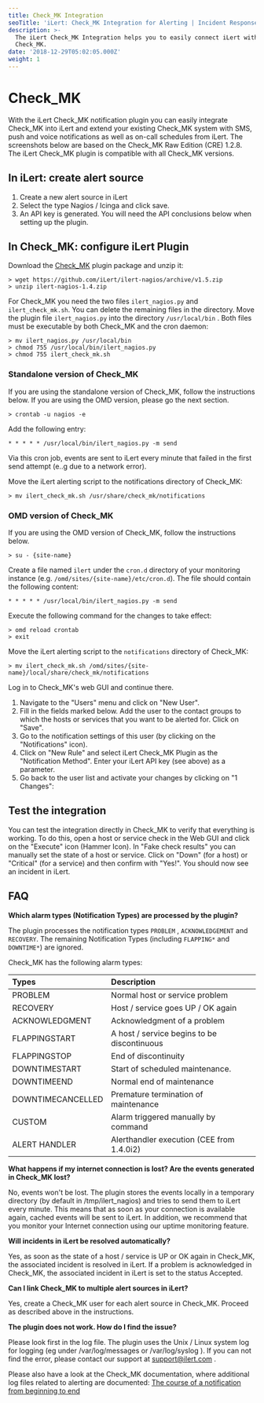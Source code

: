 ```yaml
---
title: Check_MK Integration
seoTitle: 'iLert: Check_MK Integration for Alerting | Incident Response | Uptime'
description: >-
  The iLert Check_MK Integration helps you to easily connect iLert with
  Check_MK.
date: '2018-12-29T05:02:05.000Z'
weight: 1
---
```


# Check\_MK

With the iLert Check\_MK notification plugin you can easily integrate Check\_MK into iLert and extend your existing Check\_MK system with SMS, push and voice notifications as well as on-call schedules from iLert. The screenshots below are based on the Check\_MK Raw Edition \(CRE\) 1.2.8. The iLert Check\_MK plugin is compatible with all Check\_MK versions.

## In iLert: create alert source <a id="create-alarm-source"></a>

1. Create a new alert source in iLert
2. Select the type Nagios / Icinga and click save.
3. An API key is generated. You will need the API conclusions below when setting up the plugin.

## In Check\_MK: configure iLert Plugin <a id="configure-ilert-plugin"></a>

Download the [Check\_MK](https://github.com/iLert/ilert-nagios) plugin package and unzip it:

```text
> wget https://github.com/iLert/ilert-nagios/archive/v1.5.zip
> unzip ilert-nagios-1.4.zip
```

For Check\_MK you need the two files `ilert_nagios.py` and `ilert_check_mk.sh`. You can delete the remaining files in the directory. Move the plugin file `ilert_nagios.py` into the directory `/usr/local/bin` . Both files must be executable by both Check\_MK and the cron daemon:

```text
> mv ilert_nagios.py /usr/local/bin
> chmod 755 /usr/local/bin/ilert_nagios.py
> chmod 755 ilert_check_mk.sh
```

### Standalone version of Check\_MK

If you are using the standalone version of Check\_MK, follow the instructions below. If you are using the OMD version, please go the next section.

```text
> crontab -u nagios -e
```

Add the following entry:

```text
* * * * * /usr/local/bin/ilert_nagios.py -m send
```

Via this cron job, events are sent to iLert every minute that failed in the first send attempt \(e..g due to a network error\).

Move the iLert alerting script to the notifications directory of Check\_MK:

```text
> mv ilert_check_mk.sh /usr/share/check_mk/notifications
```

### OMD version of Check\_MK

If you are using the OMD version of Check\_MK, follow the instructions below.

```text
> su - {site-name}
```

Create a file named `ilert` under the `cron.d` directory of your monitoring instance \(e.g. `/omd/sites/{site-name}/etc/cron.d`\). The file should contain the following content:

```text
* * * * * /usr/local/bin/ilert_nagios.py -m send
```

Execute the following command for the changes to take effect:

```text
> omd reload crontab 
> exit
```

Move the iLert alerting script to the `notifications` directory of Check\_MK:

```text
> mv ilert_check_mk.sh /omd/sites/{site-name}/local/share/check_mk/notifications
```

Log in to Check\_MK's web GUI and continue there.

1. Navigate to the "Users" menu and click on "New User".
2. Fill in the fields marked below. Add the user to the contact groups to which the hosts or services that you want to be alerted for. Click on "Save".
3. Go to the notification settings of this user \(by clicking on the "Notifications" icon\).    
4. Click on "New Rule" and select iLert Check\_MK Plugin as the "Notification Method". Enter your iLert API key \(see above\) as a parameter.    
5. Go back to the user list and activate your changes by clicking on "1 Changes":    

## Test the integration <a id="test"></a>

You can test the integration directly in Check\_MK to verify that everything is working. To do this, open a host or service check in the Web GUI and click on the "Execute" icon \(Hammer Icon\). In "Fake check results" you can manually set the state of a host or service. Click on "Down" \(for a host\) or "Critical" \(for a service\) and then confirm with "Yes!". You should now see an incident in iLert.

## FAQ <a id="faq"></a>

**Which alarm types \(Notification Types\) are processed by the plugin?**

The plugin processes the notification types `PROBLEM` , `ACKNOWLEDGEMENT` and `RECOVERY`. The remaining Notification Types \(including `FLAPPING*` and `DOWNTIME*`\) are ignored.

Check\_MK has the following alarm types:

| Types | Description |
| :--- | :--- |
| PROBLEM | Normal host or service problem |
| RECOVERY | Host / service goes UP / OK again |
| ACKNOWLEDGMENT | Acknowledgment of a problem |
| FLAPPINGSTART | A host / service begins to be discontinuous |
| FLAPPINGSTOP | End of discontinuity |
| DOWNTIMESTART | Start of scheduled maintenance. |
| DOWNTIMEEND | Normal end of maintenance |
| DOWNTIMECANCELLED | Premature termination of maintenance |
| CUSTOM | Alarm triggered manually by command |
| ALERT HANDLER | Alerthandler execution \(CEE from 1.4.0i2\) |

**What happens if my internet connection is lost? Are the events generated in Check\_MK lost?**

No, events won't be lost. The plugin stores the events locally in a temporary directory \(by default in /tmp/ilert\_nagios\) and tries to send them to iLert every minute. This means that as soon as your connection is available again, cached events will be sent to iLert. In addition, we recommend that you monitor your Internet connection using our uptime monitoring feature.

**Will incidents in iLert be resolved automatically?**

Yes, as soon as the state of a host / service is UP or OK again in Check\_MK, the associated incident is resolved in iLert. If a problem is acknowledged in Check\_MK, the associated incident in iLert is set to the status Accepted.

**Can I link Check\_MK to multiple alert sources in iLert?**

Yes, create a Check\_MK user for each alert source in Check\_MK. Proceed as described above in the instructions.

**The plugin does not work. How do I find the issue?**

Please look first in the log file. The plugin uses the Unix / Linux system log for logging \(eg under /var/log/messages or /var/log/syslog \). If you can not find the error, please contact our support at [support@ilert.com](mailto:support@ilert.com) .

Please also have a look at the Check\_MK documentation, where additional log files related to alerting are documented: [The course of a notification from beginning to end](https://checkmk.com/cms_notifications.html#The%20course%20of%20a%20notification%20from%20beginning%20to%20end)

